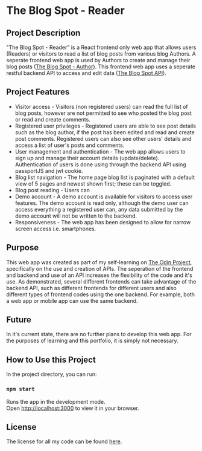 # The Blog Spot - Reader

## Project Description
"The Blog Spot - Reader" is a React frontend only web app that allows users (Readers) or visitors to read a list of blog posts from various blog Authors. A seperate frontend web app is used by Authors to create and manage their blog posts ([The Blog Spot - Author](https://github.com/ty0088/ty0088.github.io/tree/main/blog_author)). This frontend web app uses a seperate restful backend API to access and edit data ([The Blog Spot API](https://github.com/ty0088/ty0088.github.io/tree/main/blog_author)).

## Project Features
* Visitor access - Visitors (non registered users) can read the full list of blog posts, however are not permitted to see who posted the blog post or read and create comments.
* Registered user privileges - Registered users are able to see post details such as the blog author, if the post has been edited and read and create post comments. Registered users can also see other users' details and access a list of user's posts and comments.
* User management and authentication - The web app allows users to sign up and manage their account details (update/delete). Authentication of users is done using through the backend API using passportJS and jwt cookie.
* Blog list navigation - The home page blog list is paginated with a default view of 5 pages and newest shown first; these can be toggled.
* Blog post reading - Users can 
* Demo account - A demo account is available for visitors to access user features. The demo account is read only, although the demo user can access everything a registered user can, any data submitted by the demo account will not be written to the backend.
* Responsiveness - The web app has been designed to allow for narrow screen access i.e. smartphones.

## Purpose
This web app was created as part of my self-learning on [The Odin Project](https://www.theodinproject.com/), specifically on the use and creation of APIs. The seperation of the frontend and backend and use of an API increases the flexibility of the code and it's use. As demonstrated, several different frontends can take advantage of the backend API, such as different frontends for different users and also different types of frontend codes using the one backend. For example, both a web app or mobile app can use the same backend.

## Future
In it's current state, there are no further plans to develop this web app. For the purposes of learning and this portfolio, it is simply not necessary.

## How to Use this Project
In the project directory, you can run:

### `npm start`

Runs the app in the development mode.\
Open [http://localhost:3000](http://localhost:3000) to view it in your browser.

## License
The license for all my code can be found [here](https://github.com/ty0088/ty0088.github.io/blob/main/license.md).

